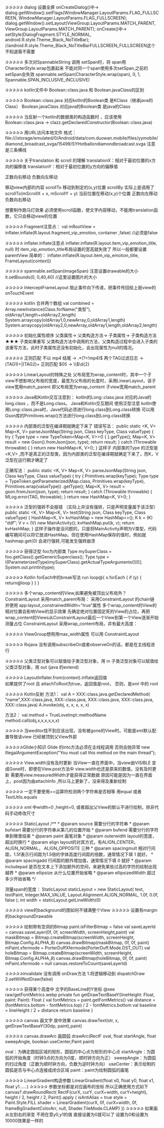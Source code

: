 ✰✰✰✰✰
dialog  设置全屏
onCreateDialog()中->
dialog.getWindow().setFlags(WindowManager.LayoutParams.FLAG_FULLSCREEN, WindowManager.LayoutParams.FLAG_FULLSCREEN);
dialog.getWindow().setLayout(ViewGroup.LayoutParams.MATCH_PARENT, ViewGroup.LayoutParams.MATCH_PARENT);
onCreate()中->
setStyle(DialogFragment.STYLE_NORMAL, android.R.style.Theme_Black_NoTitleBar); //android.R.style.Theme_Black_NoTitleBarFULLSCREEN_FULLSCREEN这个不知道需不需要

✰✰✰✰✰
多次对SpannableString 调用 setSpan时，将 span用CharacterStyle.wrap包裹起来  不能对同一个span使用多次setSpan,之前的setSpan会失效
spannable.setSpan(CharacterStyle.wrap(span), 0, 1, Spannable.SPAN_INCLUSIVE_INCLUSIVE)

✰✰✰✰✰
kotlin文件中  Boolean::class.java 和 Boolean.javaClass的区别

✰✰✰✰✰
Boolean::class.java 对应kotlin的Boolean类  是KClass（继承java的Class）
Boolean.javaClass 对应java的Boolean类  是java的Class

✰✰✰✰✰
当反射一个kotlin的数据类的构造函数时 ，应该使用Boolean::class.java  ->   clazz.getDeclaredConstructor(Boolean::class.java)

✰✰✰✰✰
用URL访问本地文件 格式：
file:///storage/emulated/0/Android/data/com.duowan.mobile/files/yymobile/diamond_broadcast_svga/15499/SYHotballondiamondbroadcast.svga
注意是三条横线

✰✰✰✰✰
   关于translation 和 scroll  的理解
   translationX：相对于最初位置的x方向的偏移值
   translationY：相对于最初位置的y方向的偏移值
   
   正数向右移动 负数向左移动
   
   移动view内部的内容
   scrollTo  移动到制定的(x,y)位置
   scrollBy 实际上是调用了scrollTo(mScrollX + x, mScrollY + y)  当前位置在移动(x,y)个位置
   正数向左移动 负数向右移动
   
   想要制作跑马灯效果 必须使用scroll函数，使文字内容移动，不能用translation函数，它只会移动view的位置
 
✰✰✰✰✰
Fragment注意点：
 val mRootView = inflater.inflate(R.layout.fragment_vip_emotion, container ,false)   //必须是false

✰✰✰✰✰ 
inflater.inflate注意点
inflater.inflate(R.layout.item_vip_emotion_title, null) 时  item_vip_emotion_title布局设置的宽高就失效了 所以一般都要设置parentView 简单的：
inflater.inflate(R.layout.item_vip_emotion_title, FrameLayout(context))   

✰✰✰✰✰
spannable.setSpan(imageSpan) 注意设置drawable的大小
 it.setBounds(0, 0,40,40) //这里设置图片的大小

✰✰✰✰✰
InterceptFrameLayout 阻止事件向下传递，把事件传回给上层view的onTouchEvent

✰✰✰✰✰
kotlin 合并两个数组
val combined = Array.newInstance(Class.forName("类型"), oldArray1,length+oldArray2,length)
System.arraycopy(oldArray1,0,newArray,0,oldArray1,length)
System.arraycopy(oldArray2,0,newArray,oldArray1,length,oldArray2,length)

✰✰✰✰✰
初始化属性顺序
父类属性-> 父类构造方法-> 子类属性-> 子类构造方法
★★★ 子类如果重写 父类构造方法中调用的方法，父类构造过程中会进入子类的该重写方法，此时子类属性还没有初始化，会出现属性为null的情况。

✰✰✰✰✰
正则匹配
不以 mp4 结尾  ->    .*(?<!mp4)$
两个TAG过滤日志  ->   (TAG1)+|(TAG2)+
正则匹配  $05  ->  \\$\\d{2}

✰✰✰✰✰   LinearLayout的特殊之处
 父布局宽为wrap_content时，其中一个子view不想影响父布局的宽度，最宽为父布局的长度时，采用LinearLayout，该子view宽用match_parent
 即父布局宽为wrap_content 子view宽用match_parent
 
 
✰✰✰✰✰ Java和Kotlin交互注意到：
kotlin的Long::class.java 对应的Java的long.class ，而不是Long.class。
Java和Kotlin交互期间 使用泛型注意 kotlin使用Long::class.java时，Java代码必须进行long.class到Long.class转换
可以用Gson库的Primitives.wrap()方法进行long.class到Long.class转换

✰✰✰✰✰  内部类的泛型在编译期就确定下来了
错误写法：
    public static <K, V> Map<K, V> parseJsonMap(String json, Class<K> keyType, Class<V> valueType) {
        try {
            Type type = new TypeToken<Map<K, V>>() {
            }.getType();
            Map<K, V> result = new Gson().fromJson(json,
                    type);
            return result;
        } catch (Throwable throwable) {
        }
        return new HashMap<K, V>();
    }
这样子 内部类的Type 的泛型是<K,V> ,而不是真正的泛型类，因为内部类的泛型在编译期就确定下来了，而K，V泛型在运行期才确定了

正确写法：
    public static <K, V> Map<K, V> parseJsonMap(String json, Class<K> keyType, Class<V> valueType) {
        try {
            Primitives.wrap(keyType);
            Type type = TypeToken.getParameterized(Map.class, Primitives.wrap(keyType),
                    Primitives.wrap(valueType))
                    .getType();
            Map<K, V> result = gson.fromJson(json, type);
            return result;
        } catch (Throwable throwable) {
            MLog.error(TAG, throwable);
        }
        return new HashMap<K, V>();
    }
    
✰✰✰✰✰ 泛型的强转不会报错 （实际上并没有强转，只是声明变量属于该泛型）
    public static <K, V> Map<K, V> test(String json, Class<K> keyType, Class<V> valueType) {
        HashMap<K, V> kvHashMap = new HashMap<>();
        K k = (K) "ddf";
        V v = (V) new MainActivity();
        kvHashMap.put(k, v);
        return kvHashMap;
    }
这样子操作是没问题的，只是将MainActivity声明为V类型，代码编写期间可以将它放进HashMap。但在使用HashMap保存的值时，例如就hashmap.get(0)
会进行强转,可能发生强转崩溃

✰✰✰✰✰ 获得泛型 foo为内部类
Type mySuperClass = foo.getClass().getGenericSuperclass();
Type type = ((ParameterizedType)mySuperClass).getActualTypeArguments()[0];
System.out.println(type);

✰✰✰✰✰  Kotlin forEach中的break写法
        run loop@{
            x.forEach {
                if (y) {
                    return@loop
                }
            }
        }

✰✰✰✰✰ 多个wrap_content的View,如果避免被顶出父布局外？
   ConstraintLayout 采用match_parent布局：
       采用ConstraintLayout 的chain链 并使用 app:layout_constrainedWidth="true"属性 
       多个wrap_content的View的相对位置会影响View的显示效果
       先确定绝对位置固定死的View的占位，再把wrap_content的Views从ConstraintLayout最后一个View到第一个View逐渐开始测量占位
   ConstraintLayout 采用wrap_content布局，并有最大高度：
     
   
   
  
   
✰✰✰✰✰ ViewGroup想用用max_width属性 可以用 ConstraintLayout                            

✰✰✰✰✰ Rxjava 没有调用subscribeOn或者observeOn的话，都是在主线程进行

✰✰✰✰✰ 
父类泛型对象可以赋值给子类泛型对象，用 in
子类泛型对象可以赋值给父类泛型对象，用 out (java 的extend)
 
✰✰✰✰✰ LayoutInflater.from(context).inflate返回值   
 如果提供了root 且 attachToRoot为true，返回值是root， 否则，是xml 中的 root  
 
 
✰✰✰✰✰ Kotlin反射
方法1：
    val A = XXX::class.java.getDeclaredMethod(
        "name",XXX::class.java,
        XXX::class.java,
        XXX::class.java,
        XXX::class.java,
        XXX::class.java) 
    A.invoke(obj, x, x, x, x, x) 
    
方法2：
    val method = TrueLoveImpl::methodName
    method.call(obj,x,x,x,x,x,x)
    
✰✰✰✰✰ 当weditor找不到应该出现，没有被gone的View时。可能是xml默认配置导致该view 已经被顶到父View外部    


✰✰✰✰✰Glide小知识
Glide 的into方法必须在主线程调用 否则会抛异常 new IllegalArgumentException("You must call this method on the main thread");


✰✰✰✰✰ View.width没有及时更新
当View一直在界面中，当view由VISIBLE 变成Gone时，即使在View.post方法中 view.width也还是原来的数值，没有及时更新
需要用view.measuredWidth才能获得正常数据
原因可能是因为一直在界面上，post因为由attachInfo ,所以马上更新了，没来得及重新绘制


✰✰✰✰✰  一定不要使用==运算符检测两个字符串是否相等 用equal 或者 TextUtils.equals


✰✰✰✰✰ xml 中width=0 ,height=0, 或者超出父View的默认不进行绘制，除非代码手动修改尺寸

✰✰✰✰✰ StaticLayout
	/**
	 * @param source    需要分行的字符串
	 * @param bufstart  需要分行的字符串从第几的位置开始
	 * @param bufend    需要分行的字符串到哪里结束
	 * @param paint     画笔对象
	 * @param outerwidth  layout的宽度，超出时换行
	 * @param align       layout的对其方式，有ALIGN_CENTER， ALIGN_NORMAL， ALIGN_OPPOSITE 三种
	 * @param spacingmult 相对行间距，1.5f表示行间距为1.5倍的字体高度行间距的倍数，通常情况下填 1 就好。
	 * @param spacingadd  行间距的额外增加值，通常情况下填 0 就好
	 * @param includepad  是否在文本上下添加额外的空间，来避免某些过高的字符的绘制出现越界
	 * @param ellipsize  从什么位置开始省略
	 * @param ellipsizedWidth   超过多少开始省略
	 */

测量span的宽度：
        StaticLayout staticLayout = new StaticLayout(
                text,
                textPaint,
                Integer.MAX_VALUE,
                Layout.Alignment.ALIGN_NORMAL,
                1.0f,
                0.0f,
                false
        );
int width = staticLayout.getLineWidth(0)


✰✰✰✰✰ view的background的图如何不铺满整个View
✰✰✰✰✰ 设置有margin的backgroundDrawable
<?xml version="1.0" encoding="utf-8"?>
<layer-list xmlns:android="http://schemas.android.com/apk/res/android">
    <item>
        <shape>
            <solid android:color="#ffffff" />
        </shape>
    </item>
    <item
        android:bottom="xdp"
        android:top="xdp">
        <shape android:shape="rectangle">
            <solid android:color="#ffffff" />
            <corners android:radius="xdp" />
        </shape>
    </item>
</layer-list>

✰✰✰✰✰ 绘制带有空洞的Bitmap
    paint.isFilterBitmap = false
    val saveLayerId = canvas.saveLayer(0f, 0f, screenWidth, screenHeight,paint)
    val maskBitmap = Bitmap.createBitmap(screenWidth, screenHeight, Bitmap.Config.ALPHA_8)
    canvas.drawBitmap(maskBitmap, 0f, 0f, paint)
    mPaint.xfermode = PorterDuffXfermode(PorterDuff.Mode.DST_OUT)
    val holeBitmap = Bitmap.createBitmap(screenWidth, screenHeight, Bitmap.Config.ALPHA_8)
    canvas.drawBitmap(holeBitmap, 0f, 0f, paint)
    mPaint.xfermode = null
    canvas.restoreToCount(saveLayerId)
    
    
✰✰✰✰✰invalidate 没有调用 onDraw方法
1.将逻辑移动到 dispatchDraw
2.setWillNotDraw(false)


✰✰✰✰✰ 获得某个高度中 文字的BaseLine的Y坐标  @see raw/getFontMetrics.webp
    private fun getDrawTextBaseY(lineHeight: Float, paint: Paint): Float {
        val fontMetrics = paint.getFontMetrics()
        val distance = (fontMetrics.bottom - fontMetrics.top) / 2 - fontMetrics.bottom
        val baseline = lineHeight / 2 + distance
        return baseline
    }
    
✰✰✰✰✰ canvas 画文字 居中效果
canvas.drawText(str, x, getDrawTextBaseY(30dp, paint),paint)


✰✰✰✰✰ canvas.drawArc 画圆弧
drawArc(RectF oval, float startAngle, float sweepAngle, boolean useCenter,Paint paint)

oval：为确定圆弧区域的矩形，圆弧的中心点为矩形的中心点
startAngle：为圆弧的开始角度（时钟3点的方向为0度，顺时钟方向为正）
sweepAngle：为圆弧的扫过角度（正数为顺时钟方向，负数为逆时钟方向）
useCenter：表示绘制的圆弧是否与中心点连接成闭合区域
paint：paint为绘制圆弧的画笔


✰✰✰✰✰ LinearGradient构造参数 LinearGradient(float x0, float y0, float x1, float y1......)
✰✰✰✰✰ 参数坐标都是对应画布的坐标 所以正确使用方式如下
canvas?.drawRoundRect(
    RectF(curX, curY, curX+width, curY+height), height / 2, height / 2, Paint().apply {
        isAntiAlias = true
        style = Paint.Style.FILL
        shader = LinearGradient(curX, 0f, curX+width, 0f, frameBgGradientColorArr, null, Shader.TileMode.CLAMP)
})
✰✰✰✰✰ 如果画从左到右的渐变 不用在意y0,y1的值 直接设置为0就可以了 设置为0和设置为10000效果是一样的
